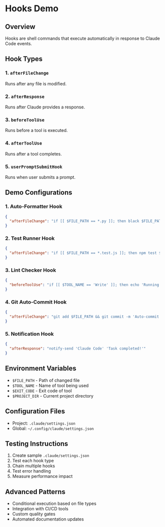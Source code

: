 # Hooks Demo

## Overview
Hooks are shell commands that execute automatically in response to Claude Code events.

## Hook Types

### 1. `afterFileChange`
Runs after any file is modified.

### 2. `afterResponse`  
Runs after Claude provides a response.

### 3. `beforeToolUse`
Runs before a tool is executed.

### 4. `afterToolUse`
Runs after a tool completes.

### 5. `userPromptSubmitHook`
Runs when user submits a prompt.

## Demo Configurations

### 1. Auto-Formatter Hook
```json
{
  "afterFileChange": "if [[ $FILE_PATH == *.py ]]; then black $FILE_PATH; fi"
}
```

### 2. Test Runner Hook
```json
{
  "afterFileChange": "if [[ $FILE_PATH == *.test.js ]]; then npm test $FILE_PATH; fi"
}
```

### 3. Lint Checker Hook
```json
{
  "beforeToolUse": "if [[ $TOOL_NAME == 'Write' ]]; then echo 'Running linter...'; fi"
}
```

### 4. Git Auto-Commit Hook
```json
{
  "afterFileChange": "git add $FILE_PATH && git commit -m 'Auto-commit: Updated $FILE_PATH'"
}
```

### 5. Notification Hook
```json
{
  "afterResponse": "notify-send 'Claude Code' 'Task completed!'"
}
```

## Environment Variables
- `$FILE_PATH` - Path of changed file
- `$TOOL_NAME` - Name of tool being used
- `$EXIT_CODE` - Exit code of tool
- `$PROJECT_DIR` - Current project directory

## Configuration Files
- Project: `.claude/settings.json`
- Global: `~/.config/claude/settings.json`

## Testing Instructions
1. Create sample `.claude/settings.json`
2. Test each hook type
3. Chain multiple hooks
4. Test error handling
5. Measure performance impact

## Advanced Patterns
- Conditional execution based on file types
- Integration with CI/CD tools
- Custom quality gates
- Automated documentation updates